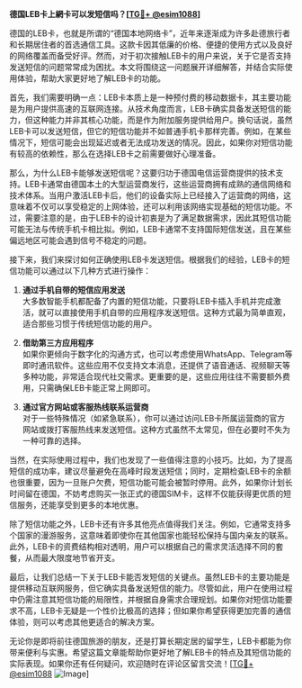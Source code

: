 **德国LEB卡上網卡可以发短信吗？[[TG💪+ @esim1088](https://t.me/s/esim1088)]**

德国的LEB卡，也就是所谓的“德国本地网络卡”，近年来逐渐成为许多赴德旅行者和长期居住者的首选通信工具。这款卡因其低廉的价格、便捷的使用方式以及良好的网络覆盖而备受好评。然而，对于初次接触LEB卡的用户来说，关于它是否支持发送短信的问题常常成为困扰。本文将围绕这一问题展开详细解答，并结合实际使用体验，帮助大家更好地了解LEB卡的功能。

首先，我们需要明确一点：LEB卡本质上是一种预付费的移动数据卡，其主要功能是为用户提供高速的互联网连接。从技术角度而言，LEB卡确实具备发送短信的能力，但这种能力并非其核心功能，而是作为附加服务提供给用户。换句话说，虽然LEB卡可以发送短信，但它的短信功能并不如普通手机卡那样完善。例如，在某些情况下，短信可能会出现延迟或者无法成功发送的情况。因此，如果你对短信功能有较高的依赖性，那么在选择LEB卡之前需要做好心理准备。

那么，为什么LEB卡能够发送短信呢？这要归功于德国电信运营商提供的技术支持。LEB卡通常由德国本土的大型运营商发行，这些运营商拥有成熟的通信网络和技术体系。当用户激活LEB卡后，他们的设备实际上已经接入了运营商的网络，这意味着不仅可以享受稳定的上网体验，还可以利用该网络实现基础的短信功能。不过，需要注意的是，由于LEB卡的设计初衷是为了满足数据需求，因此其短信功能可能无法与传统手机卡相比拟。例如，LEB卡通常不支持国际短信发送，且在某些偏远地区可能会遇到信号不稳定的问题。

接下来，我们来探讨如何正确使用LEB卡发送短信。根据我们的经验，LEB卡的短信功能可以通过以下几种方式进行操作：

1. **通过手机自带的短信应用发送**  
   大多数智能手机都配备了内置的短信功能，只要将LEB卡插入手机并完成激活，就可以直接使用手机自带的应用程序发送短信。这种方式最为简单直观，适合那些习惯于传统短信功能的用户。

2. **借助第三方应用程序**  
   如果你更倾向于数字化的沟通方式，也可以考虑使用WhatsApp、Telegram等即时通讯软件。这些应用不仅支持文本消息，还提供了语音通话、视频聊天等多种功能，非常适合现代社交需求。更重要的是，这些应用往往不需要额外费用，只需确保LEB卡能正常上网即可。

3. **通过官方网站或客服热线联系运营商**  
   对于一些特殊情况（如紧急联系），你可以通过访问LEB卡所属运营商的官方网站或拨打客服热线来发送短信。这种方式虽然不太常见，但在必要时不失为一种可靠的选择。

当然，在实际使用过程中，我们也发现了一些值得注意的小技巧。比如，为了提高短信的成功率，建议尽量避免在高峰时段发送短信；同时，定期检查LEB卡的余额也很重要，因为一旦账户欠费，短信功能可能会被暂时停用。此外，如果你计划长时间留在德国，不妨考虑购买一张正式的德国SIM卡，这样不仅能获得更优质的短信服务，还能享受到更多的本地优惠。

除了短信功能之外，LEB卡还有许多其他亮点值得我们关注。例如，它通常支持多个国家的漫游服务，这意味着即使你在其他国家也能轻松保持与国内亲友的联系。此外，LEB卡的资费结构相对透明，用户可以根据自己的需求灵活选择不同的套餐，从而最大限度地节省开支。

最后，让我们总结一下关于LEB卡能否发短信的关键点。虽然LEB卡的主要功能是提供移动互联网服务，但它确实具备发送短信的能力。尽管如此，用户在使用过程中仍需注意其短信功能的局限性，并根据自身需求合理规划。如果你对短信功能要求不高，LEB卡无疑是一个性价比极高的选择；但如果你希望获得更加完善的通信体验，则可以考虑其他更适合的解决方案。

无论你是即将前往德国旅游的朋友，还是打算长期定居的留学生，LEB卡都能为你带来便利与实惠。希望这篇文章能帮助你更好地了解LEB卡的特点及其短信功能的实际表现。如果你还有任何疑问，欢迎随时在评论区留言交流！[[TG💪+ @esim1088](https://t.me/s/esim1088) ![Image](https://i.postimg.cc/4NQfJmqS/Snipaste-2025-05-13-00-14-12.png)]